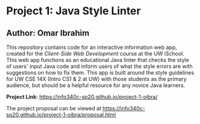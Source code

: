 # Project 1: Java Style Linter
## Author: Omar Ibrahim

This repository contains code for an interactive information web app, created for the _Client-Side Web Development_ course at the UW iSchool. This web app functions as an educational Java linter that checks the style of users' input Java code and inform users of what the style errors are with suggestions on how to fix them. This app is built around the style guidelines for UW CSE 14X (Intro CS1 & 2 at UW) with those students as the primary audience, but should be a helpful resource for any novice Java learners.

**Project Link**: <https://info340c-sp20.github.io/project-1-oibra/>

The project proposal can be viewed at <https://info340c-sp20.github.io/project-1-oibra/proposal.html>
